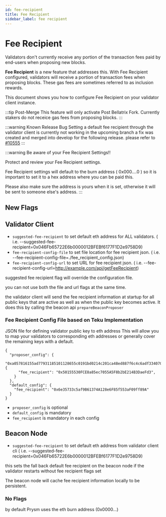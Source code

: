```yaml
---
id: fee-recipient
title: Fee Recipient
sidebar_label: fee recipient
---
```


# Fee Recipient

Validators don't currently receive any portion of the transaction fees paid by end-users when proposing new blocks.

**Fee Recipient** is a new feature that addresses this. With Fee Recipient configured, validators will receive a portion of transaction fees when proposing blocks. These gas fees are sometimes referred to as inclusion rewards.

This document shows you how to configure Fee Recipient on your validator client instance. 

:::tip Post-Merge
This feature will only activate Post Bellatrix Fork. Currently stakers do not receice gas fees from proposing blocks.
:::

:::warning Known Release Bug
Setting a default fee recipient through the validator client is currently not working in the upcoming branch a fix was created and merged into develop for the following release. please refer to [#10555](https://github.com/prysmaticlabs/prysm/pull/10555)
:::

:::warning Be aware of your Fee Recipient Settings!!

Protect and review your Fee Recipient settings.

Fee Recipient settings will default to the burn address ( 0x000....0 ) so it is important to set it to a hex address where you can be paid this. 

Please also make sure the address is yours when it is set, otherwise it will be sent to someone else's address.
:::

## New Flags


## Validator Client
- `suggested-fee-recipient` to set default eth address for ALL validators.
( i.e. --suggested-fee-recipient=0x046Fb65722E6b0000012BFEBf6177F1D2e9758D9)
- `fee-recipient-config-file` to set file location for fee recipient json. 
( i.e. --fee-recipient-config-file=./fee_recipient_config.json)
- `fee-recipient-config-url` to set URL for fee recipient json.
( i.e. --fee-recipient-config-url=http://example.com/api/getFeeRecipient)

suggested fee recipient flag will override the configuration file.

you can not use both the file and url flags at the same time.

the validator client will send the fee recipient information at startup for all public keys that are active
as well as when the public key becomes active. It does this by calling the beacon api `prepareBeaconProposer`

### Fee Recipient Config File based on Teku Implementation
JSON file for defining validator public key to eth address
This will allow you to map your validators to corresponding eth addresses or generally cover the remaining keys with a default.

```
{
  "proposer_config": {
    "0xa057816155ad77931185101128655c0191bd0214c201ca48ed887f6c4c6adf334070efcd75140eada5ac83a92506dd7a": {
      "fee_recipient": "0x50155530FCE8a85ec7055A5F8b2bE214B3DaeFd3",
    }
  },
  "default_config": {
    "fee_recipient": "0x6e35733c5af9B61374A128e6F85f553aF09ff89A"
  }
}
```
- `proposer_config` is optional
- `default_config` is mandatory
- `fee_recipient` is mandatory in each config


## Beacon Node
- `suggested-fee-recipient` to set default eth address from validator client cli 
( i.e. --suggested-fee-recipient=0x046Fb65722E6b0000012BFEBf6177F1D2e9758D9)

this sets the fall back default fee recipient on the beacon node if the validator restarts without fee recipient flags set

The beacon node will cache fee recipient information locally to be persistent.

### No Flags
by default Prysm uses the eth burn address (0x0000...) 
